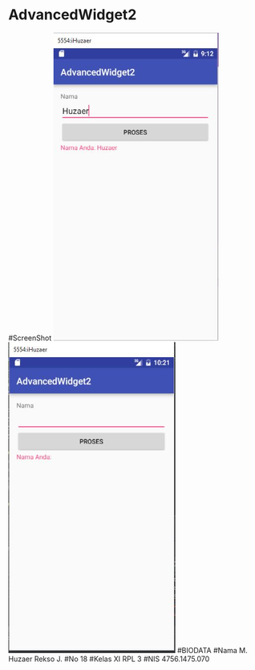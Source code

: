 # AdvancedWidget2
#ScreenShot 
![ScreenShot](https://github.com/HuzaerRekso/AdvancedWidget2/blob/master/AdvancedWidget2.JPG "")
![ScreenShot](https://github.com/HuzaerRekso/AdvancedWidget2/blob/master/AdvancedWidget2.2.JPG "")
#BIODATA
#Nama
M. Huzaer Rekso J.
#No
18
#Kelas
XI RPL 3
#NIS
4756.1475.070
